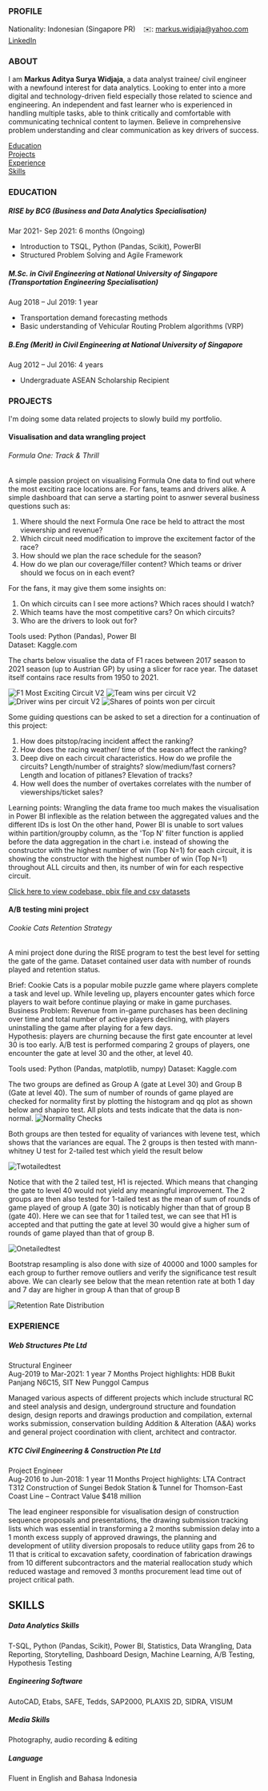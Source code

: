 <!-- CONTACT Section Starts -->
### PROFILE

<!-- Add your details -->
Nationality: Indonesian (Singapore PR)
&nbsp;&nbsp; ✉️: markus.widjaja@yahoo.com
&nbsp;&nbsp;&nbsp;&nbsp;&nbsp; [LinkedIn](https://www.linkedin.com/in/markus-aditya-surya-widjaja-499b00113/) 

<!-- CONTACT Section Ends -->

<!-- ABOUT Section Starts -->
### ABOUT
<!-- Add link to your picture -->
<!-- Add your details -->

I am __Markus Aditya Surya Widjaja__, a data analyst trainee/ civil engineer with a newfound interest for data analytics. Looking to enter into a more digital and technology-driven field especially those related to science and engineering. An independent and fast learner who is experienced in handling multiple tasks, able to think critically and comfortable with communicating technical content to laymen. Believe in comprehensive problem understanding and clear communication as key drivers of success.

<!-- Add link to the sections -->
[Education](#education) <br>
[Projects](#projects) <br>
[Experience](#experience) <br>
[Skills](#skills) <br> 

<!-- ABOUT Section Ends -->

<!-- EDUCATION Section Starts -->

### EDUCATION
<!-- Add your details -->
##### RISE by BCG (Business and Data Analytics Specialisation)                       
Mar 2021- Sep 2021: 6 months (Ongoing)
- Introduction to TSQL, Python (Pandas, Scikit), PowerBI
- Structured Problem Solving and Agile Framework

##### M.Sc. in Civil Engineering at National University of Singapore (Transportation Engineering Specialisation)			   
Aug 2018 – Jul 2019: 1 year
-	Transportation demand forecasting methods
-	Basic understanding of Vehicular Routing Problem algorithms (VRP)

##### B.Eng (Merit) in Civil Engineering at National University of Singapore	                
Aug 2012 – Jul 2016: 4 years
-	Undergraduate ASEAN Scholarship Recipient

<!-- EDUCATION Section Ends -->

<!-- PROJECTS Section Starts -->
### PROJECTS
<!-- Add your details -->
I'm doing some data related projects to slowly build my portfolio.

#### Visualisation and data wrangling project

###### Formula One: Track & Thrill
A simple passion project on visualising Formula One data to find out where the most exciting race locations are. For fans, teams and drivers alike. A simple dashboard that can serve a starting point to asnwer several business questions such as:<br>
1. Where should the next Formula One race be held to attract the most viewership and revenue?
2. Which circuit need modification to improve the excitement factor of the race?
3. How should we plan the race schedule for the season? 
4. How do we plan our coverage/filler content? Which teams or driver should we focus on in each event?<br>

For the fans, it may give them some insights on:
1. On which circuits can I see more actions? Which races should I watch?
2. Which teams have the most competitive cars? On which circuits?
3. Who are the drivers to look out for?

Tools used: Python (Pandas), Power BI<br>
Dataset: Kaggle.com<br>

The charts below visualise the data of F1 races between 2017 season to 2021 season (up to Austrian GP) by using a slicer for race year. The dataset itself contains race results from 1950 to 2021. <br>

![F1 Most Exciting Circuit V2](https://user-images.githubusercontent.com/85226680/125777723-79830ff1-8586-40fd-b14d-00d635346acd.png)
![Team wins per circuit V2](https://user-images.githubusercontent.com/85226680/125777717-0f8991d9-4063-4576-b977-6e780bde99c5.png)
![Driver wins per circuit V2](https://user-images.githubusercontent.com/85226680/125777719-485835fc-cae2-48d8-8c6a-70ee94317f99.png)
![Shares of points won per circuit](https://user-images.githubusercontent.com/85226680/125777713-4aaf1cd3-603b-400b-bb72-465d42f3d944.png)

Some guiding questions can be asked to set a direction for a continuation of this project:
1. How does pitstop/racing incident affect the ranking?
2. How does the racing weather/ time of the season affect the ranking?
3. Deep dive on each circuit characteristics. How do we profile the circuits? Length/number of straights? slow/medium/fast corners? Length and location of pitlanes? Elevation of tracks?
4. How well does the number of overtakes correlates with the number of viewerships/ticket sales?

Learning points: Wrangling the data frame too much makes the visualisation in Power BI inflexible as the relation between the aggregated values and the different IDs is lost
On the other hand, Power BI is unable to sort values within partition/groupby column, as the 'Top N' filter function is applied before the data aggregation in the chart i.e. instead of showing the constructor with the highest number of win (Top N=1) for each circuit, it is showing the constructor with the highest number of win (Top N=1) throughout ALL circuits and then, its number of win for each respective circuit.

[Click here to view codebase, pbix file and csv datasets](https://github.com/Kliklok/Markus_Aditya_Surya_Widjaja/tree/Projects/F1)

#### A/B testing mini project

###### Cookie Cats Retention Strategy
A mini project done during the RISE program to test the best level for setting the gate of the game. Dataset contained user data with number of rounds played and retention status. <br>

Brief: Cookie Cats is a popular mobile puzzle game where players complete a task and level up. While leveling up, players encounter gates which force players to wait before continue playing or make in game purchases. <br>
Business Problem: Revenue from in-game purchases has been declining over time and total number of active players declining, with players uninstalling the game after playing for a few days.<br>
Hypothesis: players are churning because the first gate encounter at level 30 is too early. A/B test is performed comparing 2 groups of players, one encounter the gate at level 30 and the other, at level 40. <br>

Tools used: Python (Pandas, matplotlib, numpy)
Dataset: Kaggle.com

The two groups are defined as Group A (gate at Level 30) and Group B (Gate at level 40). The sum of number of rounds of game played are checked for normality first by plotting the histogram and qq plot as shown below and shapiro test. All plots and tests indicate that the data is non-normal.
![Normality Checks](https://user-images.githubusercontent.com/85226680/128043661-8f027583-6a60-4b39-b751-1b7f0cba9343.png)

Both groups are then tested for equality of variances with levene test, which shows that the variances are equal. The 2 groups is then tested with mann-whitney U test for 2-tailed test which yield the result below

![Twotailedtest](https://user-images.githubusercontent.com/85226680/128043671-c4d88c57-b40f-415f-8c1a-2f97fe40bcad.png)

Notice that with the 2 tailed test, H1 is rejected. Which means that changing the gate to level 40 would not yield any meaningful improvement. The 2 groups are then also tested for 1-tailed test as the mean of sum of rounds of game played of group A (gate 30) is noticably higher than that of group B (gate 40). Here we can see that for 1 tailed test, we can see that H1 is accepted and that putting the gate at level 30 would give a higher sum of rounds of game played than that of group B.

![Onetailedtest](https://user-images.githubusercontent.com/85226680/128043665-8792653e-b971-4063-8dbd-0d56db838d39.png)

Bootstrap resampling is also done with size of 40000 and 1000 samples for each group to further remove outliers and verify the significance test result above. We can clearly see below that the mean retention rate at both 1 day and 7 day are higher in group A than that of group B

![Retention Rate Distribution](https://user-images.githubusercontent.com/85226680/128043667-8bec1fa9-06ee-4d3c-868e-903b3d95e034.png)


<!-- PROJECTS Section Ends -->

<!-- EXPERIENCE Section Starts -->
### EXPERIENCE
<!-- Add your details -->
##### Web Structures Pte Ltd
Structural Engineer<br>
Aug-2019 to Mar-2021: 1 year 7 Months
Project highlights: HDB Bukit Panjang N6C15, SIT New Punggol Campus

Managed various aspects of different projects which include structural RC and steel analysis and design, underground structure and foundation design, design reports and drawings production and compilation, external works submission, conservation building Addition & Alteration (A&A) works and general project coordination with client, architect and contractor. 

##### KTC Civil Engineering & Construction Pte Ltd
Project Engineer<br>
Aug-2016 to Jun-2018: 1 year 11 Months
Project highlights: LTA Contract T312 Construction of Sungei Bedok Station & Tunnel for Thomson-East Coast Line – Contract Value $418 million

The lead engineer responsible for visualisation design of construction sequence proposals and presentations, the drawing submission tracking lists which was essential in transforming a 2 months submission delay into a 1 month excess supply of approved drawings, the planning and development of utility diversion proposals to reduce utility gaps from 26 to 11 that is critical to excavation safety, coordination of fabrication drawings from 10 different subcontractors and the material reallocation study which reduced wastage and removed 3 months procurement lead time out of project critical path.
<!-- EXPERIENCE Section Ends -->

<!-- FEATURED Section Starts -->
## SKILLS
<!-- Add your details -->
##### Data Analytics Skills 
T-SQL, Python (Pandas, Scikit), Power BI, Statistics, Data Wrangling, Data Reporting, Storytelling, Dashboard Design, Machine Learning, A/B Testing, Hypothesis Testing
##### Engineering Software 
AutoCAD, Etabs, SAFE, Tedds, SAP2000, PLAXIS 2D, SIDRA, VISUM
##### Media Skills
Photography, audio recording & editing
##### Language
Fluent in English and Bahasa Indonesia 

<!-- FEATURED Section Ends -->
